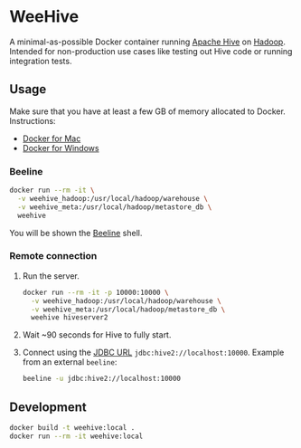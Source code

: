 # WeeHive

A minimal-as-possible Docker container running [Apache Hive](https://hive.apache.org/) on [Hadoop](https://hadoop.apache.org/). Intended for non-production use cases like testing out Hive code or running integration tests.

## Usage

Make sure that you have at least a few GB of memory allocated to Docker. Instructions:

- [Docker for Mac](https://docs.docker.com/docker-for-mac/#advanced)
- [Docker for Windows](https://docs.docker.com/docker-for-windows/#advanced)

### Beeline

```sh
docker run --rm -it \
  -v weehive_hadoop:/usr/local/hadoop/warehouse \
  -v weehive_meta:/usr/local/hadoop/metastore_db \
  weehive
```

You will be shown the [Beeline](https://cwiki.apache.org/confluence/display/Hive/HiveServer2+Clients#HiveServer2Clients-Beeline%E2%80%93CommandLineShell) shell.

### Remote connection

1. Run the server.

   ```sh
   docker run --rm -it -p 10000:10000 \
     -v weehive_hadoop:/usr/local/hadoop/warehouse \
     -v weehive_meta:/usr/local/hadoop/metastore_db \
     weehive hiveserver2
   ```

1. Wait ~90 seconds for Hive to fully start.
1. Connect using the [JDBC URL](https://cwiki.apache.org/confluence/display/Hive/HiveServer2+Clients#HiveServer2Clients-JDBC) `jdbc:hive2://localhost:10000`. Example from an external `beeline`:

   ```sh
   beeline -u jdbc:hive2://localhost:10000
   ```

## Development

```sh
docker build -t weehive:local .
docker run --rm -it weehive:local
```
